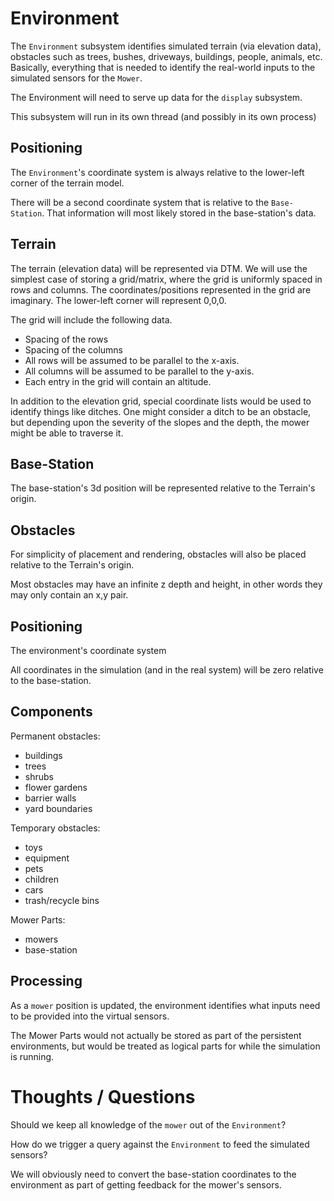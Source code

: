 # Environment #

The `Environment` subsystem identifies simulated terrain (via elevation data), obstacles such as trees, bushes, driveways, buildings, people, animals, etc.  Basically, everything that is needed to identify the real-world inputs to the simulated sensors for the `Mower`.

The Environment will need to serve up data for the `display` subsystem.

This subsystem will run in its own thread (and possibly in its own process)

## Positioning ##

The `Environment`'s coordinate system is always relative to the lower-left corner of the terrain model.

There will be a second coordinate system that is relative to the `Base-Station`.  That information will most likely stored in the base-station's data.

## Terrain ##

The terrain (elevation data) will be represented via DTM.  We will use the simplest case of storing a grid/matrix, where the grid is uniformly spaced in rows and columns.  The coordinates/positions represented in the grid are imaginary. The lower-left corner will represent 0,0,0.

The grid will include the following data.

* Spacing of the rows
* Spacing of the columns
* All rows will be assumed to be parallel to the x-axis.
* All columns will be assumed to be parallel to the y-axis.
* Each entry in the grid will contain an altitude.

In addition to the elevation grid, special coordinate lists would be used to identify things like ditches.  One might consider a ditch to be an obstacle, but depending upon the severity of the slopes and the depth, the mower might be able to traverse it.

## Base-Station ##

The base-station's 3d position will be represented relative to the Terrain's origin.

## Obstacles ##

For simplicity of placement and rendering, obstacles will also be placed relative to the Terrain's origin.

Most obstacles may have an infinite z depth and height, in other words they may only contain an x,y pair.


## Positioning ##

The environment's coordinate system 

All coordinates in the simulation (and in the real system) will be zero relative to the base-station.

## Components ##

Permanent obstacles:

* buildings
* trees
* shrubs
* flower gardens
* barrier walls
* yard boundaries

Temporary obstacles:

* toys
* equipment
* pets
* children
* cars
* trash/recycle bins

Mower Parts:

* mowers
* base-station

## Processing ##

As a `mower` position is updated, the environment identifies what inputs need to be provided into the virtual sensors.

The Mower Parts would not actually be stored as part of the persistent environments, but would be treated as logical parts for while the simulation is running.

# Thoughts / Questions #

Should we keep all knowledge of the `mower` out of the `Environment`?

How do we trigger a query against the `Environment` to feed the simulated sensors?

We will obviously need to convert the base-station coordinates to the environment as part of getting feedback for the mower's sensors.
